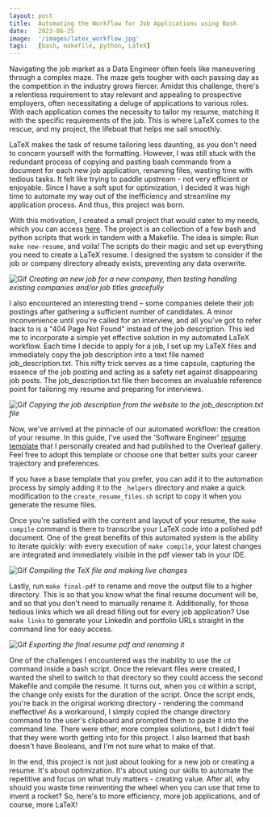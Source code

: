 ```yaml
---
layout: post
title:  Automating the Workflow for Job Applications using Bash
date:   2023-06-25
image:  '/images/latex_workflow.jpg'
tags:   [bash, makefile, python, LaTeX]
---
```


Navigating the job market as a Data Engineer often feels like maneuvering through a complex maze. The maze gets tougher with each passing day as the competition in the industry grows fiercer. Amidst this challenge, there's a relentless requirement to stay relevant and appealing to prospective employers, often necessitating a deluge of applications to various roles. With each application comes the necessity to tailor my resume, matching it with the specific requirements of the job. This is where LaTeX comes to the rescue, and my project, the lifeboat that helps me sail smoothly.

LaTeX makes the task of resume tailoring less daunting, as you don't need to concern yourself with the formatting. However, I was still stuck with the redundant process of copying and pasting bash commands from a document for each new job application, renaming files, wasting time with tedious tasks. It felt like trying to paddle upstream - not very efficient or enjoyable. Since I have a soft spot for optimization, I decided it was high time to automate my way out of the inefficiency and streamline my application process. And thus, this project was born.

With this motivation, I created a small project that would cater to my needs, which you can access [here](https://github.com/oresttokovenko/latex-resume-workflow). The project is an collection of a few bash and python scripts that work in tandem with a Makefile. The idea is simple: Run `make new-resume`, and voila! The scripts do their magic and set up everything you need to create a LaTeX resume. I designed the system to consider if the job or company directory already exists, preventing any data overwrite.

![Gif]({{site.baseurl}}/images/latex_workflow_pt1.gif)
*Creating an new job for a new company, then testing handling existing companies and/or job titles gracefully*

I also encountered an interesting trend – some companies delete their job postings after gathering a sufficient number of candidates. A minor inconvenience until you're called for an interview, and all you've got to refer back to is a "404 Page Not Found" instead of the job description. This led me to incorporate a simple yet effective solution in my automated LaTeX workflow. Each time I decide to apply for a job, I set up my LaTeX files and immediately copy the job description into a text file named job_description.txt. This nifty trick serves as a time capsule, capturing the essence of the job posting and acting as a safety net against disappearing job posts. The job_description.txt file then becomes an invaluable reference point for tailoring my resume and preparing for interviews.

![Gif]({{site.baseurl}}/images/latex_workflow_pt2.gif)
*Copying the job description from the website to the job_description.txt file*

Now, we've arrived at the pinnacle of our automated workflow: the creation of your resume. In this guide, I've used the 'Software Engineer' [resume template](https://github.com/oresttokovenko/resume_templates/tree/main/career_developer_template) that I personally created and had published to the Overleaf gallery. Feel free to adopt this template or choose one that better suits your career trajectory and preferences.

If you have a base template that you prefer, you can add it to the automation process by simply adding it to the `_helpers` directory and make a quick modification to the `create_resume_files.sh` script to copy it when you generate the resume files.

Once you're satisfied with the content and layout of your resume, the `make compile` command is there to transcribe your LaTeX code into a polished pdf document. One of the great benefits of this automated system is the ability to iterate quickly: with every execution of `make compile`, your latest changes are integrated and immediately visible in the pdf viewer tab in your IDE.

![Gif]({{site.baseurl}}/images/latex_workflow_pt3.gif)
*Compiling the TeX file and making live changes*

Lastly, run `make final-pdf` to rename and move the output file to a higher directory. This is so that you know what the final resume document will be, and so that you don't need to manually rename it. Additionally, for those tedious links which we all dread filling out for every job application? Use `make links` to generate your LinkedIn and portfolio URLs straight in the command line for easy access.

![Gif]({{site.baseurl}}/images/latex_workflow_pt4.gif)
*Exporting the final resume pdf and renaming it*

One of the challenges I encountered was the inability to use the `cd` command inside a bash script. Once the relevant files were created, I wanted the shell to switch to that directory so they could access the second Makefile and compile the resume. It turns out, when you `cd` within a script, the change only exists for the duration of the script. Once the script ends, you're back in the original working directory - rendering the command ineffective! As a workaround, I simply copied the change directory command to the user's clipboard and prompted them to paste it into the command line. There were other, more complex solutions, but I didn't feel that they were worth getting into for this project. I also learned that bash doesn't have Booleans, and I'm not sure what to make of that.

In the end, this project is not just about looking for a new job or creating a resume. It's about optimization. It's about using our skills to automate the repetitive and focus on what truly matters - creating value. After all, why should you waste time reinventing the wheel when you can use that time to invent a rocket? So, here's to more efficiency, more job applications, and of course, more LaTeX!